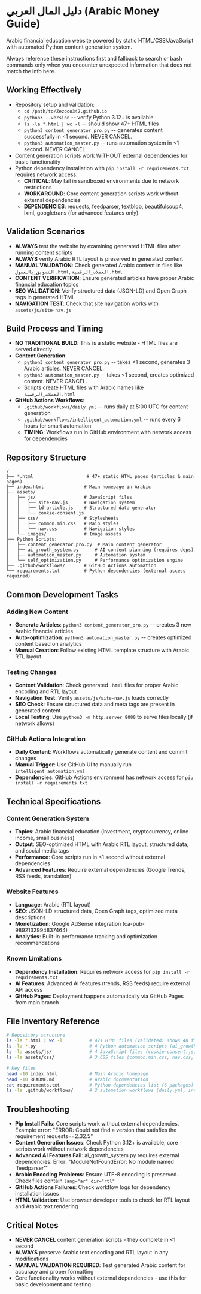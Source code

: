 # دليل المال العربي (Arabic Money Guide)
Arabic financial education website powered by static HTML/CSS/JavaScript with automated Python content generation system.

Always reference these instructions first and fallback to search or bash commands only when you encounter unexpected information that does not match the info here.

## Working Effectively
- Repository setup and validation:
  - `cd /path/to/Zezooo342.github.io` 
  - `python3 --version` -- verify Python 3.12+ is available
  - `ls -la *.html | wc -l` -- should show 47+ HTML files
  - `python3 content_generator_pro.py` -- generates content successfully in <1 second. NEVER CANCEL.
  - `python3 automation_master.py` -- runs automation system in <1 second. NEVER CANCEL.
- Content generation scripts work WITHOUT external dependencies for basic functionality
- Python dependency installation with `pip install -r requirements.txt` requires network access:
  - **CRITICAL**: May fail in sandboxed environments due to network restrictions
  - **WORKAROUND**: Core content generation scripts work without external dependencies
  - **DEPENDENCIES**: requests, feedparser, textblob, beautifulsoup4, lxml, googletrans (for advanced features only)

## Validation Scenarios
- **ALWAYS** test the website by examining generated HTML files after running content scripts
- **ALWAYS** verify Arabic RTL layout is preserved in generated content
- **MANUAL VALIDATION**: Check generated Arabic content in files like `التسويق_بالعمول.html`, `العملات_الرقمية.html`
- **CONTENT VERIFICATION**: Ensure generated articles have proper Arabic financial education topics
- **SEO VALIDATION**: Verify structured data (JSON-LD) and Open Graph tags in generated HTML
- **NAVIGATION TEST**: Check that site navigation works with `assets/js/site-nav.js`

## Build Process and Timing
- **NO TRADITIONAL BUILD**: This is a static website - HTML files are served directly
- **Content Generation**: 
  - `python3 content_generator_pro.py` -- takes <1 second, generates 3 Arabic articles. NEVER CANCEL.
  - `python3 automation_master.py` -- takes <1 second, creates optimized content. NEVER CANCEL.
  - Scripts create HTML files with Arabic names like `العملات_الرقمية.html`
- **GitHub Actions Workflows**:
  - `.github/workflows/daily.yml` -- runs daily at 5:00 UTC for content generation
  - `.github/workflows/intelligent_automation.yml` -- runs every 6 hours for smart automation
  - **TIMING**: Workflows run in GitHub environment with network access for dependencies

## Repository Structure
```
/
├── *.html                    # 47+ static HTML pages (articles & main pages)
├── index.html               # Main homepage in Arabic
├── assets/
│   ├── js/                  # JavaScript files
│   │   ├── site-nav.js      # Navigation system
│   │   ├── ld-article.js    # Structured data generator
│   │   └── cookie-consent.js
│   ├── css/                 # Stylesheets
│   │   ├── common.min.css   # Main styles
│   │   └── nav.css          # Navigation styles
│   └── images/              # Image assets
├── Python Scripts:
│   ├── content_generator_pro.py  # Main content generator
│   ├── ai_growth_system.py      # AI content planning (requires deps)
│   ├── automation_master.py     # Automation system
│   └── self_optimization.py     # Performance optimization engine
├── .github/workflows/       # GitHub Actions automation
└── requirements.txt         # Python dependencies (external access required)
```

## Common Development Tasks

### Adding New Content
- **Generate Articles**: `python3 content_generator_pro.py` -- creates 3 new Arabic financial articles
- **Auto-optimization**: `python3 automation_master.py` -- creates optimized content based on analytics
- **Manual Creation**: Follow existing HTML template structure with Arabic RTL layout

### Testing Changes
- **Content Validation**: Check generated `.html` files for proper Arabic encoding and RTL layout
- **Navigation Test**: Verify `assets/js/site-nav.js` loads correctly
- **SEO Check**: Ensure structured data and meta tags are present in generated content
- **Local Testing**: Use `python3 -m http.server 8000` to serve files locally (if network allows)

### GitHub Actions Integration
- **Daily Content**: Workflows automatically generate content and commit changes
- **Manual Trigger**: Use GitHub UI to manually run `intelligent_automation.yml`
- **Dependencies**: GitHub Actions environment has network access for `pip install -r requirements.txt`

## Technical Specifications

### Content Generation System
- **Topics**: Arabic financial education (investment, cryptocurrency, online income, small business)
- **Output**: SEO-optimized HTML with Arabic RTL layout, structured data, and social media tags
- **Performance**: Core scripts run in <1 second without external dependencies
- **Advanced Features**: Require external dependencies (Google Trends, RSS feeds, translation)

### Website Features
- **Language**: Arabic (RTL layout)
- **SEO**: JSON-LD structured data, Open Graph tags, optimized meta descriptions
- **Monetization**: Google AdSense integration (ca-pub-9892132994837464)
- **Analytics**: Built-in performance tracking and optimization recommendations

### Known Limitations
- **Dependency Installation**: Requires network access for `pip install -r requirements.txt`
- **AI Features**: Advanced AI features (trends, RSS feeds) require external API access
- **GitHub Pages**: Deployment happens automatically via GitHub Pages from main branch

## File Inventory Reference
```bash
# Repository structure
ls -la *.html | wc -l          # 47+ HTML files (validated: shows 48 files)
ls -la *.py                    # 4 Python automation scripts (ai_growth_system.py, automation_master.py, content_generator_pro.py, self_optimization.py)
ls -la assets/js/              # 4 JavaScript files (cookie-consent.js, ld-article.js, site-nav.js, site-nav.min.js)
ls -la assets/css/             # 3 CSS files (common.min.css, nav.css, nav.min.css)

# Key files
head -10 index.html            # Main Arabic homepage
head -10 README.md             # Arabic documentation
cat requirements.txt           # Python dependencies list (6 packages)
ls -la .github/workflows/      # 2 automation workflows (daily.yml, intelligent_automation.yml)
```

## Troubleshooting
- **Pip Install Fails**: Core scripts work without external dependencies. Example error: "ERROR: Could not find a version that satisfies the requirement requests==2.32.5"
- **Content Generation Issues**: Check Python 3.12+ is available, core scripts work without network dependencies
- **Advanced AI Features Fail**: ai_growth_system.py requires external dependencies. Error: "ModuleNotFoundError: No module named 'feedparser'"
- **Arabic Encoding Problems**: Ensure UTF-8 encoding is preserved. Check files contain `lang="ar" dir="rtl"`
- **GitHub Actions Failures**: Check workflow logs for dependency installation issues
- **HTML Validation**: Use browser developer tools to check for RTL layout and Arabic text rendering

## Critical Notes
- **NEVER CANCEL** content generation scripts - they complete in <1 second
- **ALWAYS** preserve Arabic text encoding and RTL layout in any modifications
- **MANUAL VALIDATION REQUIRED**: Test generated Arabic content for accuracy and proper formatting
- Core functionality works without external dependencies - use this for basic development and testing
